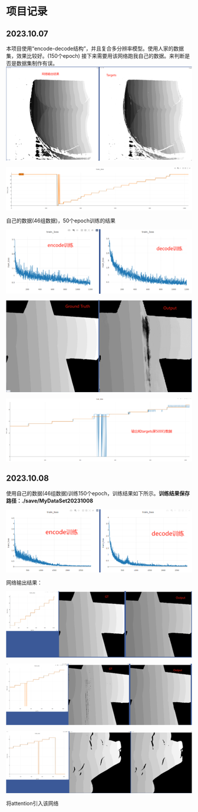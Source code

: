 # 项目记录
## 2023.10.07
本项目使用“encode-decode结构”，并且复合多分辨率模型。使用人家的数据集，效果比较好。(150个epoch)
接下来需要用该网络跑我自己的数据。来判断是否是数据集制作有误。
![Alt text](./Resourse/20231007_1.png)

![image-20231007195548229](./Resourse/20231007_2.png)

自己的数据(46组数据)，50个epoch训练的结果

![image-20231007212326120](./Resourse/20231007_3.png)

![image-20231007212522971](./Resourse/20231007_4.png)

![image-20231007212635667](./Resourse/20231007_5.png)

## 2023.10.08

使用自己的数据(46组数据)训练150个epoch，训练结果如下所示。**训练结果保存路径：./save/MyDataSet20231008**

![image-20231008111648797](./Resourse/20231008_1.png)

网络输出结果：

![image-20231008111845362](./Resourse/20231008_2.png)

![image-20231008113017626](./Resourse/20231008_3.png)

![image-20231008113415017](./Resourse/20231008_4.png)

将attention引入该网络